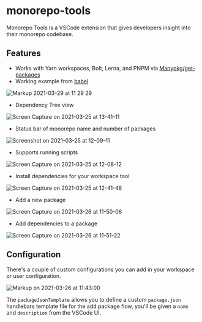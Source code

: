 # monorepo-tools

Monorepo Tools is a VSCode extension that gives developers insight into their monorepo codebase.

## Features

-   Works with Yarn workspaces, Bolt, Lerna, and PNPM via [Manypkg/get-packages](https://github.com/Thinkmill/manypkg/tree/master/packages/get-packages)
-   Working example from [babel](https://github.com/babel/babel)

![Markup 2021-03-29 at 11 29 29](https://user-images.githubusercontent.com/472487/112868897-3092b000-9082-11eb-987d-8eb3a8158718.png)


-   Dependency Tree view

![Screen Capture on 2021-03-25 at 13-41-11](https://user-images.githubusercontent.com/472487/112526451-f23e7d80-8d6f-11eb-8669-d5ca553b61c1.gif)

-   Status bar of monorepo name and number of packages

![Screenshot on 2021-03-25 at 12-09-11](https://user-images.githubusercontent.com/472487/112514089-f31ce280-8d62-11eb-8e85-fe20e8683bef.png)

-   Supports running scripts

![Screen Capture on 2021-03-25 at 12-08-12](https://user-images.githubusercontent.com/472487/112514011-e3050300-8d62-11eb-96fb-0666b3644a87.gif)

-   Install dependencies for your workspace tool

![Screen Capture on 2021-03-25 at 12-41-48](https://user-images.githubusercontent.com/472487/112518712-a2f44f00-8d67-11eb-88de-b8fc1c5d21e8.gif)

-   Add a new package

![Screen Capture on 2021-03-26 at 11-50-06](https://user-images.githubusercontent.com/472487/112665856-7dc81500-8e29-11eb-86a1-c21edec0dc00.gif)

-   Add dependencies to a package

![Screen Capture on 2021-03-26 at 11-51-22](https://user-images.githubusercontent.com/472487/112666145-db5c6180-8e29-11eb-8950-87b1ba4a9c2a.gif)

## Configuration

There's a couple of custom configurations you can add in your workspace or user configuration.

![Markup on 2021-03-26 at 11:43:00](https://user-images.githubusercontent.com/472487/112665097-b0254280-8e28-11eb-9932-5b2d3e38202b.png)

The `packageJsonTemplate` allows you to define a custom `package.json` handlebars template file for the add package flow, you'll be given a `name` and `description` from the VSCode UI.
